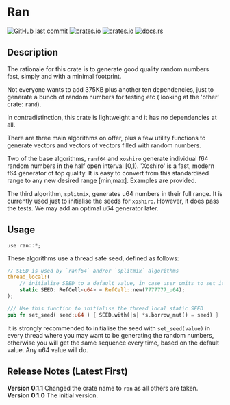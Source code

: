 # Ran

[<img alt="GitHub last commit" src="https://img.shields.io/github/last-commit/liborty/random/HEAD?logo=github">](https://github.com/liborty/random)
[<img alt="crates.io" src="https://img.shields.io/crates/v/ran?logo=rust">](https://crates.io/crates/ran)
[<img alt="crates.io" src="https://img.shields.io/crates/d/ran?logo=rust">](https://crates.io/crates/ran)
[<img alt="docs.rs" src="https://img.shields.io/docsrs/ran?logo=rust">](https://docs.rs/ran)

## Description

The rationale for this crate is to generate good quality random numbers fast, simply and with a minimal footprint.

Not everyone wants to add 375KB plus another ten dependencies, just to generate a bunch of random numbers for testing etc ( looking at the 'other' crate: `rand`).

In contradistinction, this crate is lightweight and it has no dependencies at all.

There are three main algorithms on offer, plus a few utility functions to generate vectors and vectors of vectors filled with random numbers.

Two of the base algorithms, `ranf64` and `xoshiro` generate individual f64 random numbers in the half open interval [0,1). 'Xoshiro' is a fast, modern f64 generator of top quality. It is easy to convert from this standardised range to any new desired range [min,max]. Examples are provided.

The third algorithm, `splitmix`, generates u64 numbers in their full range. It is currently used just to initialise the seeds for `xoshiro`. However, it does pass the tests. We may add an optimal u64 generator later.

## Usage

`use ran::*;`

These algorithms use a thread safe seed, defined as follows:
```rust
// SEED is used by `ranf64` and/or `splitmix` algorithms
thread_local!(
    // initialise SEED to a default value, in case user omits to set it
    static SEED: RefCell<u64> = RefCell::new(7777777_u64);
);

/// Use this function to initialise the thread local static SEED
pub fn set_seed( seed:u64 ) { SEED.with(|s| *s.borrow_mut() = seed) }
```
It is strongly recommended to initialise the seed with `set_seed(value)` in every thread where you may want to be generating the random numbers, otherwise you will get the same sequence every time, based on the default value. Any u64 value will do.

## Release Notes (Latest First)

**Version 0.1.1** Changed the crate name to `ran` as all others are taken.  
**Version 0.1.0** The initial version.
